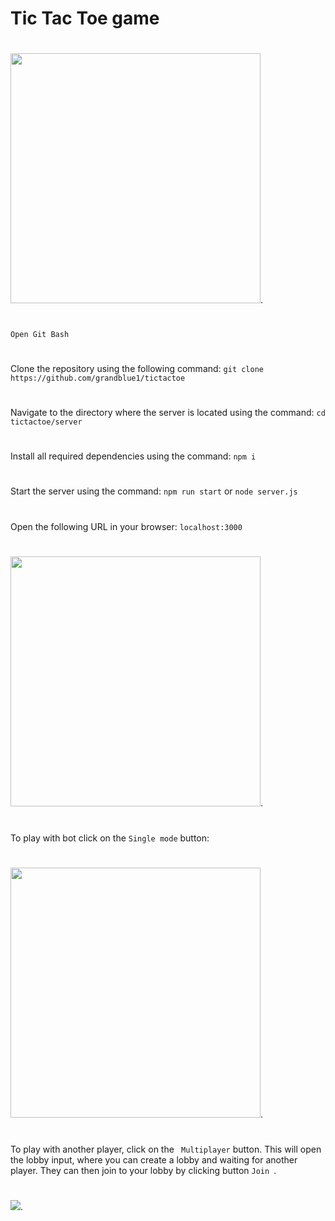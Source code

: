 #                                                                     Tic Tac Toe game 
#
<img src="https://user-images.githubusercontent.com/109659492/236633875-65eb692a-3224-43d8-9a81-785c74025145.png" height=400px>.
#
```Open Git Bash```
#
Clone the repository using the following command: ```git clone https://github.com/grandblue1/tictactoe```
#
Navigate to the directory where the server is located using the command:  ```cd tictactoe/server```
#
Install all required dependencies using the command:  ```npm i```
#
Start the server using the command: ```npm run start``` or ```node server.js```
#
Open the following URL in your browser: ```localhost:3000```
#
<img src="https://user-images.githubusercontent.com/109659492/236633780-cf6c11f0-d40a-4c23-b3cb-6200a8c1eafb.png" height=400px>.
#
To play with bot click on the ```Single mode``` button:
#
<img src="https://user-images.githubusercontent.com/109659492/236634431-d7545a59-54e5-471f-a72f-ddba5a6853c1.png" height=400px>.
#
To play with another player, click on the ``` Multiplayer``` button. This will open the lobby input, where you can create a lobby and waiting for another player. They can then join to your lobby by clicking button ```Join ```.
#
<img src="https://github.com/grandblue1/tictactoe/assets/109659492/efeb0471-118c-4a15-a22f-b615243567b4">.
